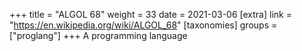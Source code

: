 +++
title = "ALGOL 68"
weight = 33
date = 2021-03-06
[extra]
link = "https://en.wikipedia.org/wiki/ALGOL_68"
[taxonomies]
groups = ["proglang"]
+++
A programming language

